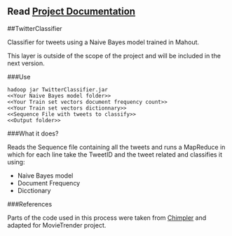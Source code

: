 ## Read [Project Documentation](https://github.com/MovieTrender/Documentation "Project Documentation")

##TwitterClassifier

Classifier for tweets using a Naive Bayes model trained in Mahout.

This layer is outside of the scope of the project and will be included in the next version.

###Use

	hadoop jar TwitterClassifier.jar 
    <<Your Naive Bayes model folder>>
    <<Your Train set vectors document frequency count>> 
    <<Your Train set vectors dictionnary>>
    <<Sequence File with tweets to classify>>
    <<Output folder>>
    

###What it does?

Reads the Sequence file containing all the tweets and runs a MapReduce in which for each line take the TweetID and the tweet related and classifies it using:

- Naive Bayes model
- Document Frequency
- Dicctionary

###References

Parts of the code used in this process were taken from [Chimpler](https://github.com/fredang/mahout-naive-bayes-example2 "Chimpler") and adapted for MovieTrender project.




	



